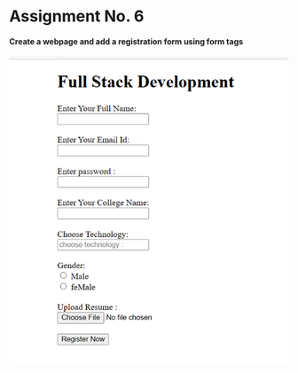 # Assignment No. 6

#### Create a webpage and add a registration form using form tags

![screenshot](./Image/Screenshot%202023-08-06%20122941.png)